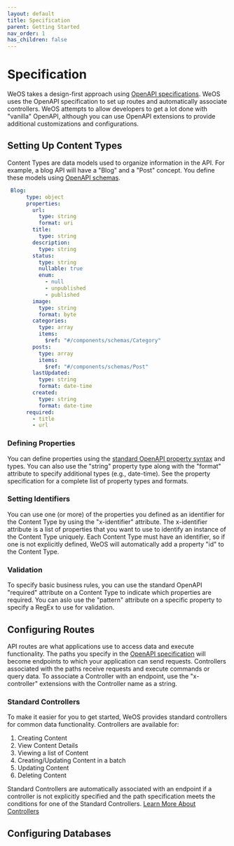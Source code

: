 ```yaml
---
layout: default
title: Specification
parent: Getting Started
nav_order: 1
has_children: false
---
```

# Specification
WeOS takes a design-first approach using [OpenAPI specifications](https://www.openapis.org/). WeOS uses the OpenAPI specification to set up routes
and automatically associate controllers. WeOS attempts to allow developers to get a lot done with "vanilla" OpenAPI,
although you can use OpenAPI extensions to provide additional customizations and configurations.

## Setting Up Content Types
Content Types are data models used to organize information in the API. For example, a blog API will have a "Blog" and a
"Post" concept. You define these models using [OpenAPI schemas](https://swagger.io/docs/specification/data-models/).
```yaml
 Blog:
      type: object
      properties:
        url:
          type: string
          format: uri
        title:
          type: string
        description:
          type: string
        status:
          type: string
          nullable: true
          enum:
            - null
            - unpublished
            - published
        image:
          type: string
          format: byte
        categories:
          type: array
          items:
            $ref: "#/components/schemas/Category"
        posts:
          type: array
          items:
            $ref: "#/components/schemas/Post"
        lastUpdated:
          type: string
          format: date-time
        created:
          type: string
          format: date-time
      required:
        - title
        - url
```

### Defining Properties
You can define properties using the [standard OpenAPI property syntax](https://swagger.io/docs/specification/data-models/data-types/) and types. You can also use the "string" property
type along with the "format" attribute to specify additional types (e.g., date-time). See the property specification for
a complete list of property types and formats.

### Setting Identifiers
You can use one (or more) of the properties you defined as an identifier for the Content Type by using the "x-identifier"
attribute. The x-identifier attribute is a list of properties that you want to use to identify an instance of the Content
Type uniquely. Each Content Type must have an identifier, so if one is not explicitly defined, WeOS will automatically
add a property "id" to the Content Type. 

### Validation
To specify basic business rules, you can use the standard OpenAPI "required" attribute on a Content Type to indicate
which properties are required. You can aslo use the "pattern" attribute on a specific property to specify a RegEx to use
for validation.

## Configuring Routes
API routes are what applications use to access data and execute functionality. The paths you specify in the [OpenAPI
specification](https://swagger.io/docs/specification/paths-and-operations/) will become endpoints to which your application can send requests. Controllers associated with the paths
receive requests and execute commands or query data. To associate a Controller with an endpoint, use the "x-controller"
extensions with the Controller name as a string.

### Standard Controllers
To make it easier for you to get started, WeOS provides standard controllers for common data functionality. Controllers
are available for:
1. Creating Content
2. View Content Details
3. Viewing a list of Content
4. Creating/Updating Content in a batch
5. Updating Content
6. Deleting Content 

Standard Controllers are automatically associated with an endpoint if a controller is not explicitly specified and the
path specification meets the conditions for one of the Standard Controllers. [Learn More About Controllers](./controllers.md)

## Configuring Databases
